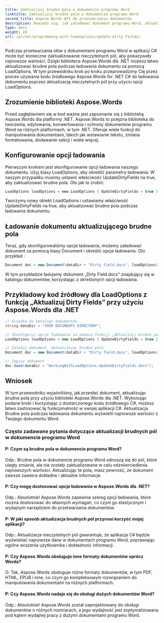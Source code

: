 ```yaml
---
title: Zaktualizuj brudne pola w dokumencie programu Word
linktitle: Zaktualizuj brudne pola w dokumencie programu Word
second_title: Aspose.Words API do przetwarzania dokumentów
description: Dowiedz się, jak załadować dokument programu Word, aktualizując brudne pola za pomocą Aspose.Words dla .NET.
type: docs
weight: 10
url: /pl/net/programming-with-loadoptions/update-dirty-fields/
---
```

Podczas przetwarzania słów z dokumentami programu Word w aplikacji C# może być konieczne zaktualizowanie nieczytelnych pól, aby pokazywały najnowsze wartości. Dzięki bibliotece Aspose.Words dla .NET możesz łatwo aktualizować brudne pola podczas ładowania dokumentu za pomocą LoadOptions. W tym przewodniku krok po kroku przeprowadzimy Cię przez proces używania kodu źródłowego Aspose.Words for .NET C# do ładowania dokumentu poprzez aktualizację nieczytelnych pól przy użyciu opcji LoadOptions.

## Zrozumienie biblioteki Aspose.Words

Przed zagłębieniem się w kod ważne jest zapoznanie się z biblioteką Aspose.Words dla platformy .NET. Aspose.Words to potężna biblioteka do tworzenia, edytowania, konwertowania i ochrony dokumentów programu Word na różnych platformach, w tym .NET. Oferuje wiele funkcji do manipulowania dokumentami, takich jak wstawianie tekstu, zmiana formatowania, dodawanie sekcji i wiele więcej.

## Konfigurowanie opcji ładowania

Pierwszym krokiem jest skonfigurowanie opcji ładowania naszego dokumentu. Użyj klasy LoadOptions, aby określić parametry ładowania. W naszym przypadku musimy ustawić właściwość UpdateDirtyFields na true, aby zaktualizować brudne pola. Oto jak to zrobić:

```csharp
LoadOptions loadOptions = new LoadOptions { UpdateDirtyFields = true };
```

Tworzymy nowy obiekt LoadOptions i ustawiamy właściwość UpdateDirtyFields na true, aby aktualizować brudne pola podczas ładowania dokumentu.

## Ładowanie dokumentu aktualizującego brudne pola

Teraz, gdy skonfigurowaliśmy opcje ładowania, możemy załadować dokument za pomocą klasy Document i określić opcje ładowania. Oto przykład :

```csharp
Document doc = new Document(dataDir + "Dirty field.docx", loadOptions);
```

W tym przykładzie ładujemy dokument „Dirty Field.docx” znajdujący się w katalogu dokumentów, korzystając z określonych opcji ładowania.

## Przykładowy kod źródłowy dla LoadOptions z funkcją „Aktualizuj Dirty Fields” przy użyciu Aspose.Words dla .NET

```csharp
// Ścieżka do katalogu dokumentów
string dataDir = "YOUR DOCUMENTS DIRECTORY";

// Skonfiguruj opcje ładowania za pomocą funkcji „Aktualizuj brudne pola”.
LoadOptions loadOptions = new LoadOptions { UpdateDirtyFields = true };

// Załaduj dokument, aktualizując brudne pola
Document doc = new Document(dataDir + "Dirty field.docx", loadOptions);

// Zapisz dokument
doc.Save(dataDir + "WorkingWithLoadOptions.UpdateDirtyFields.docx");
```

## Wniosek

W tym przewodniku wyjaśniliśmy, jak przesłać dokument, aktualizując brudne pola przy użyciu biblioteki Aspose.Words dla .NET. Wykonując podane kroki i korzystając z dostarczonego kodu źródłowego C#, możesz łatwo zastosować tę funkcjonalność w swojej aplikacji C#. Aktualizacja Brudne pola podczas ładowania dokumentu wyświetli najnowsze wartości z Twojego dokumentu Word.


### Często zadawane pytania dotyczące aktualizacji brudnych pól w dokumencie programu Word

#### P: Czym są brudne pola w dokumencie programu Word?

Odp.: Brudne pola w dokumencie programu Word odnoszą się do pól, które uległy zmianie, ale nie zostały zaktualizowane w celu odzwierciedlenia najnowszych wartości. Aktualizując te pola, masz pewność, że dokument zawsze zawiera dokładne i aktualne informacje.

#### P: Czy mogę dostosować opcje ładowania w Aspose.Words dla .NET?

Odp.: Absolutnie! Aspose.Words zapewnia szereg opcji ładowania, które można dostosować do własnych wymagań, co czyni go elastycznym i wydajnym narzędziem do przetwarzania dokumentów.

#### P: W jaki sposób aktualizacja brudnych pól przynosi korzyść mojej aplikacji?

Odp.: Aktualizacja nieczytelnych pól gwarantuje, że aplikacja C# będzie wyświetlać najnowsze dane w dokumentach programu Word, poprawiając ogólne wrażenia użytkownika i dokładność informacji.

#### P: Czy Aspose.Words obsługuje inne formaty dokumentów oprócz Worda?

O: Tak, Aspose.Words obsługuje różne formaty dokumentów, w tym PDF, HTML, EPUB i inne, co czyni go kompleksowym rozwiązaniem do manipulowania dokumentami na różnych platformach.

#### P: Czy Aspose.Words nadaje się do obsługi dużych dokumentów Word?

Odp.: Absolutnie! Aspose.Words został zaprojektowany do obsługi dokumentów o różnych rozmiarach, a jego wydajność jest zoptymalizowana pod kątem wydajnej pracy z dużymi dokumentami programu Word.